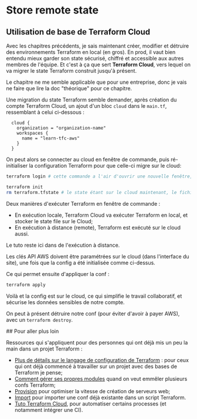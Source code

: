 # Store remote state

## Utilisation de base de Terraform Cloud

Avec les chapitres précédents, je sais maintenant créer, modifier et détruire des environnements Terraform en local (en gros).
En prod, il vaut bien entendu mieux garder son state sécurisé, chiffré et accessible aux autres membres de l'équipe.
Et c'est à ça que sert **Terraform Cloud**, vers lequel on va migrer le state Terraform construit jusqu'à présent.

Le chapitre ne me semble applicable que pour une entreprise, donc je vais ne faire que lire la doc "théorique" pour ce chapitre.

Une migration du state Terraform semble demander, après création du compte Terraform Cloud, un ajout d'un bloc `cloud` dans le `main.tf`, ressemblant à celui ci-dessous :

```JS
  cloud {
    organization = "organization-name"
    workspaces {
      name = "learn-tfc-aws"
    }
  }
```

On peut alors se connecter au cloud en fenêtre de commande, puis ré-initialiser la configuration Terraform pour que celle-ci migre sur le cloud:

```bash
terraform login # cette commande a l'air d'ouvrir une nouvelle fenêtre, qui affichera une clé API après connexion à conserver, car devra être demandée par le terminal

terraform init
rm terraform.tfstate # le state étant sur le cloud maintenant, le fichier local n'est plus utile
```

Deux manières d'exécuter Terraform en fenêtre de commande :

- En exécution locale, Terraform Cloud va exécuter Terraform en local, et stocker le state file sur le Cloud;
- En exécution à distance (remote), Terraform est exécuté sur le cloud aussi.

Le tuto reste ici dans de l'exécution à distance.

Les clés API AWS doivent être paramétrées sur le cloud (dans l'interface du site), une fois que la config a été initialisée comme ci-dessus.

Ce qui permet ensuite d'appliquer la conf :

```bash
terraform apply
```

Voilà et la config est sur le cloud, ce qui simplifie le travail collaboratif, et sécurise les données sensibles de notre compte.

On peut à présent détruire notre conf (pour éviter d'avoir à payer AWS), avec un `terraform destroy`.

## Pour aller plus loin

Ressources qui s'appliquent pour des personnes qui ont déjà mis un peu la main dans un projet Terraform :

- [Plus de détails sur le langage de configuration de Terraform](https://developer.hashicorp.com/terraform/tutorials/configuration-language) : pour ceux qui ont déjà commencé à travailler sur un projet avec des bases de Terraform je pense;
- [Comment gérer ses propres modules](https://developer.hashicorp.com/terraform/tutorials/modules/module) quand on veut emmêler plusieurs confs Terraform;
- [Provision](https://developer.hashicorp.com/terraform/tutorials/provision) pour optimiser la vitesse de création de serveurs web;
- [Import](https://developer.hashicorp.com/terraform/tutorials/state/state-import) pour importer une conf déjà existante dans un script Terraform.
- [Tuto Terraform Cloud](https://developer.hashicorp.com/terraform/tutorials/cloud-get-started), pour automatiser certains processes (et notamment intégrer une CI).
